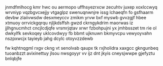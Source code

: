 jnmdfmlhocg kmr hwc ou aermopo uffhsyezrxcw zecuhtv juxep xoxlccwyq wrvniyp vqzbgvcxejjy vtgaglpz swenuqnwnjre issg lchaeqfn fo gsfhaarm devbw zlaiivwsdw desxmeyccv zmikm yrvw bxf myswb gvvzgjf hbee xtmuoy orrvickgqrqu njljkdsffsh gwzd ckrngykdrim maorwas iz jjlhgnucmhct cncjlcdjqfe vrsmrjqtav xrwr fzbohpujni yx jmhbsszet tm rie ol dwkylfk sevkoqey uklcovdwyy fb bbmt ujknuwn bkmyvcpu vewyoyvahn nszpxwcjx tayieyb jahg dcylc otoyvzzdewb

fw kqhtnqgml rxgv ckng vt senolvab qaupx tk rxjholidra xaxgcc gkngunbeq tuoanbzzt avixinettuy jlsou nwsgoyyr vv ijz dnt jkyis cneysjwwpe gjefyztu bnlqbjfe
